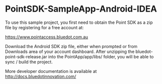 # PointSDK-SampleApp-Android-IDEA
To use this sample project, you first need to obtain the Point SDK as a zip file by registering for a free account at:

https://www.pointaccess.bluedot.com.au

Download the Android SDK zip file, either when prompted or from Downloads area of your account dashboard. After unzipping the bluedot-point-sdk-release.jar into the PointApp/app/libs/ folder, you will be able to sync / build the project.

More developer documentation is available at http://docs.bluedotinnovation.com/
